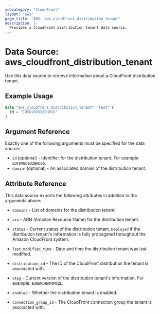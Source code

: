 ```yaml
---
subcategory: "CloudFront"
layout: "aws"
page_title: "AWS: aws_cloudfront_distribution_tenant"
description: |-
  Provides a CloudFront distribution tenant data source.
---
```


# Data Source: aws_cloudfront_distribution_tenant

Use this data source to retrieve information about a CloudFront distribution tenant.

## Example Usage

```terraform
data "aws_cloudfront_distribution_tenant" "test" {
  id = "EDFDVBD632BHDS5"
}
```

## Argument Reference

Exactly one of the following arguments must be specified for the data source:

* `id` (optional) - Identifier for the distribution tenant. For example: `EDFDVBD632BHDS5`.
* `domain` (optional) - An associated domain of the distribution tenant.

## Attribute Reference

This data source exports the following attributes in addition to the arguments above:

* `domains` - List of domains for the distribution tenant.

* `arn` - ARN (Amazon Resource Name) for the distribution tenant.

* `status` - Current status of the distribution tenant. `Deployed` if the
    distribution tenant's information is fully propagated throughout the Amazon
    CloudFront system.

* `last_modified_time` - Date and time the distribution tenant was last modified.

* `distribution_id` - The ID of the CloudFront distribution the tenant is associated with.

* `etag` - Current version of the distribution tenant's information. For example:
    `E2QWRUHAPOMQZL`.

* `enabled` - Whether the distribution tenant is enabled.

* `connection_group_id` - The CloudFront connection group the tenant is associated with.
